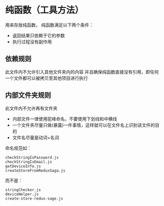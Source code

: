 # 纯函数（工具方法）

用来存放纯函数， 纯函数满足以下两个条件：
  - 返回结果只依赖于它的参数
  - 执行过程没有副作用

## 依赖规则
此文件内不允许引入其他文件夹内的内容
并且确保纯函数直接没有引用，即任何一个文件都可以被拷贝至其他项目进行执行

## 内部文件夹规则
此文件内不允许再有文件夹

- 内部文件一律使用驼峰命名，不要使用下划线和中横线
- 一个文件夹尽量只做(暴露)一件事情，这样就可以在文件名上识别该文件的目的
- 文件名尽量是动词+名词

命名规范如：

```
checkStringIsPassword.js
checkStringIsEmail.js
getDeviceInfo.js
createStoreFromReduxSaga.js
```

而不是：

```
stringChecker.js
deviceHelper.js
create-store-redux-sage.js
```
